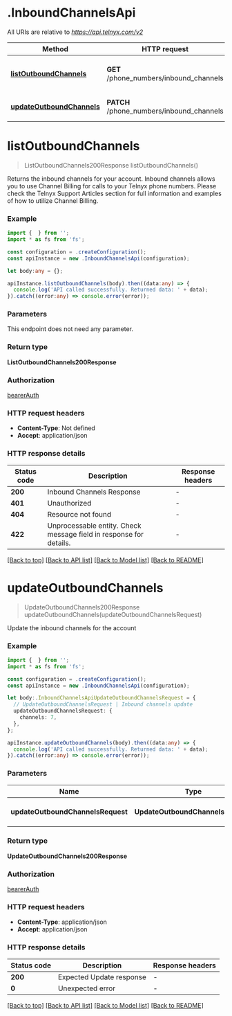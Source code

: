# .InboundChannelsApi

All URIs are relative to *https://api.telnyx.com/v2*

Method | HTTP request | Description
------------- | ------------- | -------------
[**listOutboundChannels**](InboundChannelsApi.md#listOutboundChannels) | **GET** /phone_numbers/inbound_channels | Retrieve your inbound channels
[**updateOutboundChannels**](InboundChannelsApi.md#updateOutboundChannels) | **PATCH** /phone_numbers/inbound_channels | Update inbound channels


# **listOutboundChannels**
> ListOutboundChannels200Response listOutboundChannels()

Returns the inbound channels for your account. Inbound channels allows you to use Channel Billing for calls to your Telnyx phone numbers. Please check the Telnyx Support Articles section for full information and examples of how to utilize Channel Billing.

### Example


```typescript
import {  } from '';
import * as fs from 'fs';

const configuration = .createConfiguration();
const apiInstance = new .InboundChannelsApi(configuration);

let body:any = {};

apiInstance.listOutboundChannels(body).then((data:any) => {
  console.log('API called successfully. Returned data: ' + data);
}).catch((error:any) => console.error(error));
```


### Parameters
This endpoint does not need any parameter.


### Return type

**ListOutboundChannels200Response**

### Authorization

[bearerAuth](README.md#bearerAuth)

### HTTP request headers

 - **Content-Type**: Not defined
 - **Accept**: application/json


### HTTP response details
| Status code | Description | Response headers |
|-------------|-------------|------------------|
**200** | Inbound Channels Response |  -  |
**401** | Unauthorized |  -  |
**404** | Resource not found |  -  |
**422** | Unprocessable entity. Check message field in response for details. |  -  |

[[Back to top]](#) [[Back to API list]](README.md#documentation-for-api-endpoints) [[Back to Model list]](README.md#documentation-for-models) [[Back to README]](README.md)

# **updateOutboundChannels**
> UpdateOutboundChannels200Response updateOutboundChannels(updateOutboundChannelsRequest)

Update the inbound channels for the account

### Example


```typescript
import {  } from '';
import * as fs from 'fs';

const configuration = .createConfiguration();
const apiInstance = new .InboundChannelsApi(configuration);

let body:.InboundChannelsApiUpdateOutboundChannelsRequest = {
  // UpdateOutboundChannelsRequest | Inbound channels update
  updateOutboundChannelsRequest: {
    channels: 7,
  },
};

apiInstance.updateOutboundChannels(body).then((data:any) => {
  console.log('API called successfully. Returned data: ' + data);
}).catch((error:any) => console.error(error));
```


### Parameters

Name | Type | Description  | Notes
------------- | ------------- | ------------- | -------------
 **updateOutboundChannelsRequest** | **UpdateOutboundChannelsRequest**| Inbound channels update |


### Return type

**UpdateOutboundChannels200Response**

### Authorization

[bearerAuth](README.md#bearerAuth)

### HTTP request headers

 - **Content-Type**: application/json
 - **Accept**: application/json


### HTTP response details
| Status code | Description | Response headers |
|-------------|-------------|------------------|
**200** | Expected Update response |  -  |
**0** | Unexpected error |  -  |

[[Back to top]](#) [[Back to API list]](README.md#documentation-for-api-endpoints) [[Back to Model list]](README.md#documentation-for-models) [[Back to README]](README.md)


